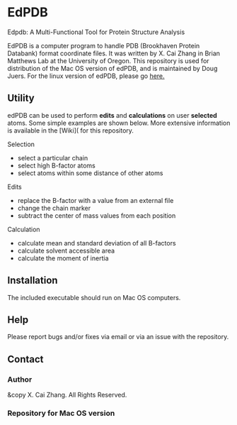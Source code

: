 # EdPDB
Edpdb: A Multi-Functional Tool for Protein Structure Analysis

EdPDB is a computer program to handle PDB (Brookhaven Protein Databank) format coordinate files.  It was written by X. Cai Zhang in Brian Matthews Lab at the University of Oregon. This repository is used for distribution of the Mac OS version of edPDB, and is maintained by Doug Juers. For the linux version of edPDB, please go [here.](https://github.com/cz-zhao-lab-ibp/edpdb) 

## Utility
edPDB can be used to perform **edits** and **calculations** on user **selected** atoms. Some simple examples are shown below. More extensive information is available in the [Wiki]( for this repository.

Selection
- select a particular chain
- select high B-factor atoms
- select atoms within some distance of other atoms


Edits
- replace the B-factor with a value from an external file
- change the chain marker
- subtract the center of mass values from each position

Calculation
- calculate mean and standard deviation of all B-factors
- calculate solvent accessible area
- calculate the moment of inertia 

## Installation
The included executable should run on Mac OS computers.

## Help
Please report bugs and/or fixes via email or via an issue with the repository.

## Contact
### Author
&copy X. Cai Zhang. All Rights Reserved.

### Repository for Mac OS version


